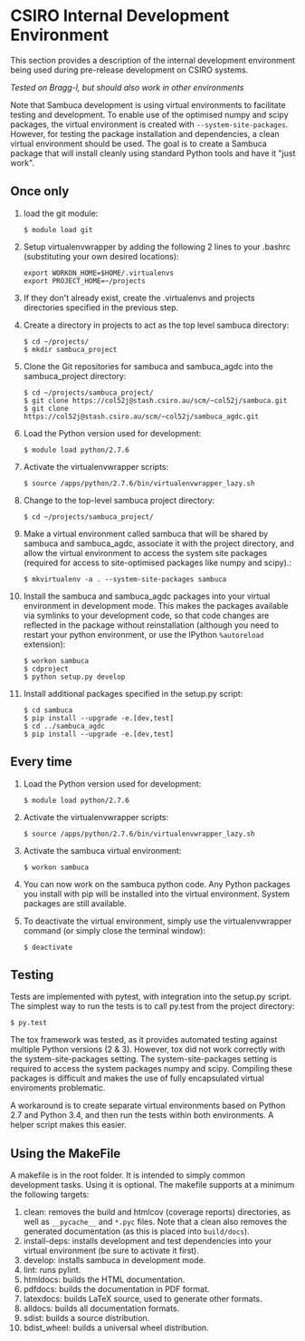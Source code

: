 CSIRO Internal Development Environment
======================================

This section provides a description of the internal development
environment being used during pre-release development on CSIRO systems.

*Tested on Bragg-l, but should also work in other environments*

Note that Sambuca development is using virtual environments to
facilitate testing and development. To enable use of the optimised numpy
and scipy packages, the virtual environment is created with
`--system-site-packages`. However, for testing the package installation
and dependencies, a clean virtual environment should be used. The goal
is to create a Sambuca package that will install cleanly using standard
Python tools and have it "just work".

Once only
---------

1.  load the git module:

        $ module load git

2.  Setup virtualenvwrapper by adding the following 2 lines to your
    .bashrc (substituting your own desired locations):

        export WORKON_HOME=$HOME/.virtualenvs
        export PROJECT_HOME=~/projects

3.  If they don't already exist, create the .virtualenvs and projects
    directories specified in the previous step.
4.  Create a directory in projects to act as the top level sambuca
    directory:

        $ cd ~/projects/
        $ mkdir sambuca_project

5.  Clone the Git repositories for sambuca and sambuca\_agdc into the
    sambuca\_project directory:

        $ cd ~/projects/sambuca_project/
        $ git clone https://col52j@stash.csiro.au/scm/~col52j/sambuca.git
        $ git clone https://col52j@stash.csiro.au/scm/~col52j/sambuca_agdc.git

6.  Load the Python version used for development:

        $ module load python/2.7.6

7.  Activate the virtualenvwrapper scripts:

        $ source /apps/python/2.7.6/bin/virtualenvwrapper_lazy.sh

8.  Change to the top-level sambuca project directory:

        $ cd ~/projects/sambuca_project/

9.  Make a virtual environment called sambuca that will be shared by
    sambuca and sambuca\_agdc, associate it with the project directory,
    and allow the virtual environment to access the system site packages
    (required for access to site-optimised packages like numpy and
    scipy).:

        $ mkvirtualenv -a . --system-site-packages sambuca

10. Install the sambuca and sambuca\_agdc packages into your virtual
    environment in development mode. This makes the packages available
    via symlinks to your development code, so that code changes are
    reflected in the package without reinstallation (although you need
    to restart your python environment, or use the IPython `%autoreload`
    extension):

        $ workon sambuca
        $ cdproject
        $ python setup.py develop

11. Install additional packages specified in the setup.py script:

        $ cd sambuca
        $ pip install --upgrade -e.[dev,test]
        $ cd ../sambuca_agdc
        $ pip install --upgrade -e.[dev,test]

Every time
----------

1.  Load the Python version used for development:

        $ module load python/2.7.6

2.  Activate the virtualenvwrapper scripts:

        $ source /apps/python/2.7.6/bin/virtualenvwrapper_lazy.sh

3.  Activate the sambuca virtual environment:

        $ workon sambuca

4.  You can now work on the sambuca python code. Any Python packages you
    install with pip will be installed into the virtual environment.
    System packages are still available.
5.  To deactivate the virtual environment, simply use the
    virtualenvwrapper command (or simply close the terminal window):

        $ deactivate

Testing
-------

Tests are implemented with pytest, with integration into the setup.py
script. The simplest way to run the tests is to call py.test from the
project directory:

    $ py.test

The tox framework was tested, as it provides automated testing against
multiple Python versions (2 & 3). However, tox did not work correctly
with the system-site-packages setting. The system-site-packages setting
is required to access the system packages numpy and scipy. Compiling
these packages is difficult and makes the use of fully encapsulated
virtual enviroments problematic.

A workaround is to create separate virtual environments based on Python
2.7 and Python 3.4, and then run the tests within both environments. A
helper script makes this easier.

Using the MakeFile
------------------

A makefile is in the root folder. It is intended to simply common
development tasks. Using it is optional. The makefile supports at a
minimum the following targets:

1.  clean: removes the build and htmlcov (coverage reports) directories,
    as well as `__pycache__` and `*.pyc` files. Note that a clean also
    removes the generated documentation (as this is placed into
    `build/docs`).
2.  install-deps: installs development and test dependencies into your
    virtual environment (be sure to activate it first).
3.  develop: installs sambuca in development mode.
4.  lint: runs pylint.
5.  htmldocs: builds the HTML documentation.
6.  pdfdocs: builds the documentation in PDF format.
7.  latexdocs: builds LaTeX source, used to generate other formats.
8.  alldocs: builds all documentation formats.
9.  sdist: builds a source distribution.
10. bdist\_wheel: builds a universal wheel distribution.

